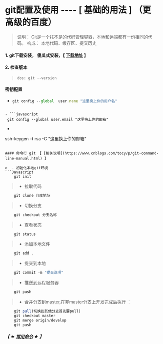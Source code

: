 # git配置及使用   ----   [ 基础的用法 ] （更高级的百度）
> 说明： Git是一个扥不是的代码管理容器，本地和远端都有一份相同的代码。
> 构成： 本地代码、缓存区、提交历史

#### 1. git下载安装， 傻瓜式安装，【 [下载地址](https://www.git-scm.com/download/) 】

#### 2. 检查版本
> ` dos: git --version `


#### 密钥配置

- ```javascript
  git config --global  user.name "这里换上你的用户名"
```

- ```javascript
 git config --global user.email "这里换上你的邮箱"
```

- ```javascript
 ssh-keygen -t rsa -C "这里换上你的邮箱"
```

#### 命令行 git 【 [相关说明](https://www.cnblogs.com/tocy/p/git-command-line-manual.html) 】

>  - 初始化本地git环境
```Javascript
 	git init
```
>  - 拉取代码
```Javascript
 	git clone 仓库地址
```
>  - 切换分支
```Javascript
	git checkout 分支名称
```
>  - 查看状态
``` Javascript
	git status
```
>  - 添加本地文件
``` Javascript
	git add .
```
>  - 提交到本地
``` Javascript
	git commit -m "提交说明"
```
>  - 推送到远程服务器
``` Javascript
	git push
```
>  - 合并分支到master,在非master分支上开发完成后执行 ：
```Javascript
	git pull(切换到其他分支首先要pull)
	git checkout master
	git merge origin/develop
	git push
```

##### 【 ★ [常用命令](https://www.cnblogs.com/allanli/p/git_commands.html) ★ 】